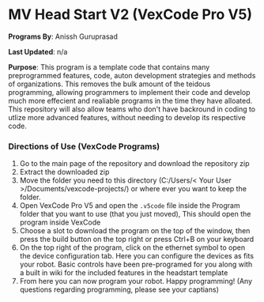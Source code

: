 # MV Head Start V2 (VexCode Pro V5)
**Programs By**: Anissh Guruprasad

**Last Updated**: n/a

**Purpose**: This program is a template code that contains many preprogrammed features, code, auton development strategies and methods of organizations. This removes the bulk amount of the teidous programming, allowing programmers to implement their code and develop much more effecient and realiable programs in the time they have alloated. This repository will also allow teams who don't have backround in coding to utlize more advanced features, without needing to develop its respective code.

### Directions of Use (VexCode Programs)
1) Go to the main page of the repository and download the repository zip
2) Extract the downloaded zip
3) Move the folder you need to this directory (C:/Users/\< Your User \>/Documents/vexcode-projects/) or where ever you want to keep the folder.
4) Open VexCode Pro V5 and open the `.v5code` file inside the Program folder that you want to use (that you just moved), This should open the program inside VexCode
6) Choose a slot to download the program on the top of the window, then press the build button on the top right or press Ctrl+B on your keyboard
7) On the top right of the program, click on the ethernet symbol to open the device configuration tab. Here you can configure the devices as fits your robot. Basic controls have been pre-programed for you along with a built in wiki for the included features in the headstart template
8) From here you can now program your robot. Happy programming! (Any questions regarding programming, please see your captians)